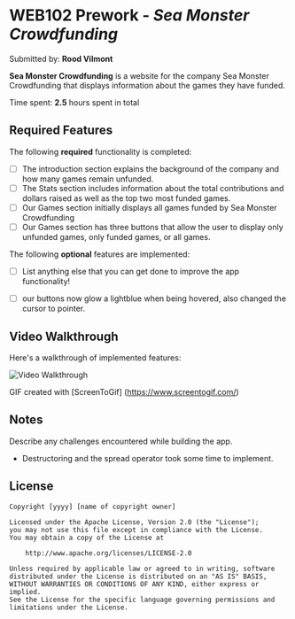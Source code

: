 # WEB102 Prework - *Sea Monster Crowdfunding*

Submitted by: **Rood Vilmont**

**Sea Monster Crowdfunding** is a website for the company Sea Monster Crowdfunding that displays information about the games they have funded.

Time spent: **2.5** hours spent in total

## Required Features

The following **required** functionality is completed:

* [ ] The introduction section explains the background of the company and how many games remain unfunded.
* [ ] The Stats section includes information about the total contributions and dollars raised as well as the top two most funded games.
* [ ]  Our Games section initially displays all games funded by Sea Monster Crowdfunding
* [ ] Our Games section has three buttons that allow the user to display only unfunded games, only funded games, or all games.

The following **optional** features are implemented:

* [ ] List anything else that you can get done to improve the app functionality!
* [ ] our buttons now glow a lightblue when being hovered, also changed the cursor to pointer.


## Video Walkthrough

Here's a walkthrough of implemented features:

<img src='http://i.imgur.com/a/BwEpJSY/Animation.gif' title='Video Walkthrough' width='' alt='Video Walkthrough' />


GIF created with [ScreenToGif] (https://www.screentogif.com/)


## Notes

Describe any challenges encountered while building the app.

* Destructoring and the spread operator took some time to implement.


## License

    Copyright [yyyy] [name of copyright owner]

    Licensed under the Apache License, Version 2.0 (the "License");
    you may not use this file except in compliance with the License.
    You may obtain a copy of the License at

        http://www.apache.org/licenses/LICENSE-2.0

    Unless required by applicable law or agreed to in writing, software
    distributed under the License is distributed on an "AS IS" BASIS,
    WITHOUT WARRANTIES OR CONDITIONS OF ANY KIND, either express or implied.
    See the License for the specific language governing permissions and
    limitations under the License.
